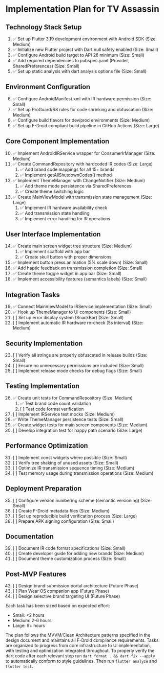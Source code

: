 # Implementation Plan for TV Assassin

## Technology Stack Setup
1. ✅ Set up Flutter 3.19 development environment with Android SDK (Size: Medium)
2. ✅ Initialize new Flutter project with Dart null safety enabled (Size: Small)
3. ✅ Configure Android build target to API 26 minimum (Size: Small)
4. ✅ Add required dependencies to pubspec.yaml (Provider, SharedPreferences) (Size: Small)
5. ✅ Set up static analysis with dart analysis options file (Size: Small)

## Environment Configuration
6. ✅ Configure AndroidManifest.xml with IR hardware permission (Size: Small)
7. ✅ Set up ProGuard/R8 rules for code shrinking and obfuscation (Size: Medium)
8. ✅ Configure build flavors for dev/prod environments (Size: Medium)
9. ✅ Set up F-Droid compliant build pipeline in GitHub Actions (Size: Large)

## Core Component Implementation
10. ✅ Implement AndroidIRService wrapper for ConsumerIrManager (Size: Medium)
11. ✅ Create CommandRepository with hardcoded IR codes (Size: Large)
    1. ✅ Add brand code mappings for all 15+ brands
    2. ✅ Implement getAllShutdownCodes() method
12. ✅ Implement ThemeManager with ChangeNotifier (Size: Medium)
    1. ✅ Add theme mode persistence via SharedPreferences
    2. ✅ Create theme switching logic
13. ✅ Create MainViewModel with transmission state management (Size: Large)
    1. ✅ Implement IR hardware availability check
    2. ✅ Add transmission state handling
    3. ✅ Implement error handling for IR operations

## User Interface Implementation
14. ✅ Create main screen widget tree structure (Size: Medium)
    1. ✅ Implement scaffold with app bar
    2. ✅ Create skull button with proper dimensions
15. ✅ Implement button press animation (5% scale down) (Size: Small)
16. ✅ Add haptic feedback on transmission completion (Size: Small)
17. ✅ Create theme toggle widget in app bar (Size: Small)
18. ✅ Implement accessibility features (semantics labels) (Size: Small)

## Integration Tasks
19. ✅ Connect MainViewModel to IRService implementation (Size: Small)
20. ✅ Hook up ThemeManager to UI components (Size: Small)
21. [ ] Set up error display system (SnackBar) (Size: Small)
22. [ ] Implement automatic IR hardware re-check (5s interval) (Size: Medium)

## Security Implementation
23. [ ] Verify all strings are properly obfuscated in release builds (Size: Small)
24. [ ] Ensure no unnecessary permissions are included (Size: Small)
25. [ ] Implement release mode checks for debug flags (Size: Small)

## Testing Implementation
26. ✅ Create unit tests for CommandRepository (Size: Medium)
    1. ✅ Test brand code count validation
    2. [ ] Test code format verification
27. [ ] Implement IRService test mocks (Size: Medium)
28. ✅ Write ThemeManager persistence tests (Size: Small)
29. ✅ Create widget tests for main screen components (Size: Medium)
30. [ ] Develop integration test for happy path scenario (Size: Large)

## Performance Optimization
31. [ ] Implement const widgets where possible (Size: Small)
32. [ ] Verify tree shaking of unused assets (Size: Small)
33. [ ] Optimize IR transmission sequence timing (Size: Medium)
34. [ ] Test memory usage during transmission operations (Size: Medium)

## Deployment Preparation
35. [ ] Configure version numbering scheme (semantic versioning) (Size: Small)
36. [ ] Create F-Droid metadata files (Size: Medium)
37. [ ] Set up reproducible build verification process (Size: Large)
38. [ ] Prepare APK signing configuration (Size: Small)

## Documentation
39. [ ] Document IR code format specifications (Size: Small)
40. [ ] Create developer guide for adding new brands (Size: Medium)
41. [ ] Document theme customization process (Size: Small)

## Post-MVP Features
42. [ ] Design brand submission portal architecture (Future Phase)
43. [ ] Plan Wear OS companion app (Future Phase)
44. [ ] Design selective brand targeting UI (Future Phase)

Each task has been sized based on expected effort:
- Small: <2 hours
- Medium: 2-6 hours
- Large: 6+ hours

The plan follows the MVVM/Clean Architecture patterns specified in the design document and maintains all F-Droid compliance requirements. Tasks are organized to progress from core infrastructure to UI implementation, with testing and optimization integrated throughout. To properly verify the dart code after each relevant step run `dart format . && dart fix --apply` to automatically conform to style guidelines. Then run `flutter analyze` and `flutter test`.
